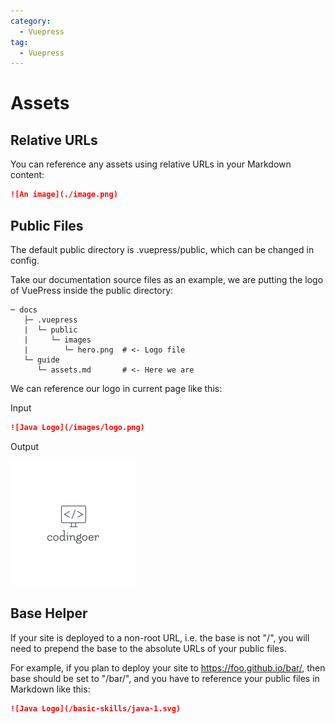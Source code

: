 ```yaml
---
category: 
  - Vuepress
tag:
  - Vuepress  
---
```


# Assets

## Relative URLs

You can reference any assets using relative URLs in your Markdown content:

```md
![An image](./image.png)
```

## Public Files

The default public directory is .vuepress/public, which can be changed in config.

Take our documentation source files as an example, we are putting the logo of VuePress inside the public directory:

```
─ docs
   ├─ .vuepress
   |  └─ public
   |     └─ images
   |        └─ hero.png  # <- Logo file
   └─ guide
      └─ assets.md       # <- Here we are
```

We can reference our logo in current page like this:

Input

```md
![Java Logo](/images/logo.png)
```

Output

![Java Logo](/images/logo.png)

## Base Helper

If your site is deployed to a non-root URL, i.e. the base is not "/", you will need to prepend the base to the absolute URLs of your public files.

For example, if you plan to deploy your site to https://foo.github.io/bar/, then base should be set to "/bar/", and you have to reference your public files in Markdown like this:

```md
![Java Logo](/basic-skills/java-1.svg)
```

